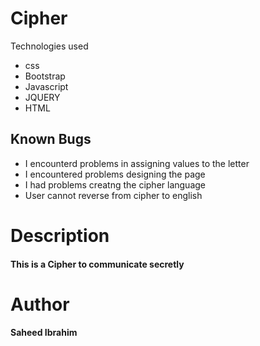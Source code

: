 # Cipher
Technologies used
* css
* Bootstrap
* Javascript
* JQUERY
* HTML
## Known Bugs
* I encounterd problems in assigning values to the letter
* I encountered problems designing the page 
* I had problems creatng the cipher language
* User cannot reverse from cipher to english                        

# Description
#### This is a Cipher to communicate secretly

# Author
#### Saheed Ibrahim

